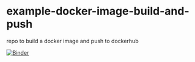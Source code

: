 # example-docker-image-build-and-push
repo to build a docker image and push to dockerhub


[![Binder](https://mybinder.org/badge_logo.svg)](https://mybinder.org/v2/gh/Yalidt/example-docker-image-build-and-push/binder_test?urlpath=lab)
